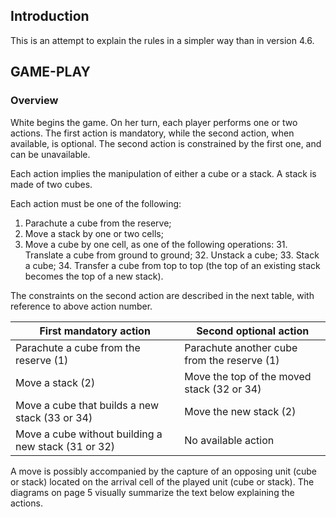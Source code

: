 ## Introduction

This is an attempt to explain the rules in a simpler way than in version 4.6.

## GAME-PLAY

### Overview

White begins the game.
On her turn, each player performs one or two actions.  The first action is mandatory, while the second action, when available, is optional. The second action is constrained by the first one, and can be unavailable.

Each action implies the manipulation of either a cube or a stack. A stack is made of two cubes.

Each action must be one of the following:

1. Parachute a cube from the reserve;
2. Move a stack by one or two cells;
3. Move a cube by one cell, as one of the following operations:
    31. Translate a cube from ground to ground;
    32. Unstack a cube;
    33. Stack a cube;
    34. Transfer a cube from top to top (the top of an existing stack becomes the top of a new stack).

The constraints on the second action are described in the next table, with reference to above action number.

| First mandatory action                              | Second optional action                      |
| --------------------------------------------------- | ------------------------------------------- |
| Parachute a cube from the reserve (1)               | Parachute another cube from the reserve (1) |
| Move a stack (2)                                    | Move the top of the moved stack (32 or 34)  |
| Move a cube that builds a new stack (33 or 34)      | Move the new stack (2)                      |
| Move a cube without building a new stack (31 or 32) | No available action                         |

A move is possibly accompanied by the capture of an opposing unit (cube or stack) located on the arrival cell of the played unit (cube or stack).
The diagrams on page 5 visually summarize the text below explaining the actions.

